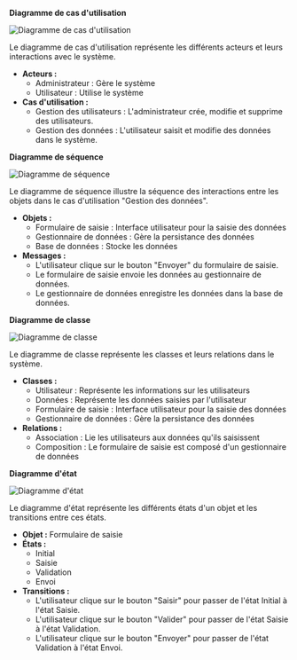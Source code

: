 **Diagramme de cas d'utilisation**

![Diagramme de cas d'utilisation](img/usecase.png)

Le diagramme de cas d'utilisation représente les différents acteurs et leurs interactions avec le système.

* **Acteurs :**
    * Administrateur : Gère le système
    * Utilisateur : Utilise le système
* **Cas d'utilisation :**
    * Gestion des utilisateurs : L'administrateur crée, modifie et supprime des utilisateurs.
    * Gestion des données : L'utilisateur saisit et modifie des données dans le système.

**Diagramme de séquence**

![Diagramme de séquence](img/sequence.png)

Le diagramme de séquence illustre la séquence des interactions entre les objets dans le cas d'utilisation "Gestion des données".

* **Objets :**
    * Formulaire de saisie : Interface utilisateur pour la saisie des données
    * Gestionnaire de données : Gère la persistance des données
    * Base de données : Stocke les données
* **Messages :**
    * L'utilisateur clique sur le bouton "Envoyer" du formulaire de saisie.
    * Le formulaire de saisie envoie les données au gestionnaire de données.
    * Le gestionnaire de données enregistre les données dans la base de données.

**Diagramme de classe**

![Diagramme de classe](img/class.png)

Le diagramme de classe représente les classes et leurs relations dans le système.

* **Classes :**
    * Utilisateur : Représente les informations sur les utilisateurs
    * Données : Représente les données saisies par l'utilisateur
    * Formulaire de saisie : Interface utilisateur pour la saisie des données
    * Gestionnaire de données : Gère la persistance des données
* **Relations :**
    * Association : Lie les utilisateurs aux données qu'ils saisissent
    * Composition : Le formulaire de saisie est composé d'un gestionnaire de données

**Diagramme d'état**

![Diagramme d'état](img/state.png)

Le diagramme d'état représente les différents états d'un objet et les transitions entre ces états.

* **Objet :** Formulaire de saisie
* **États :**
    * Initial
    * Saisie
    * Validation
    * Envoi
* **Transitions :**
    * L'utilisateur clique sur le bouton "Saisir" pour passer de l'état Initial à l'état Saisie.
    * L'utilisateur clique sur le bouton "Valider" pour passer de l'état Saisie à l'état Validation.
    * L'utilisateur clique sur le bouton "Envoyer" pour passer de l'état Validation à l'état Envoi.